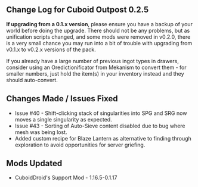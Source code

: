 ## Change Log for Cuboid Outpost 0.2.5

**If upgrading from a 0.1.x version**, please ensure you have a backup of your world before doing the upgrade. There should not be any problems, but as unification scripts changed, and some mods were removed in v0.2.0, there is a very small chance you may run into a bit of trouble with upgrading from v0.1.x to v0.2.x versions of the pack.

If you already have a large number of previous ingot types in drawers, consider using an Oredictionificator from Mekanism to convert them - for smaller numbers, just hold the item(s) in your inventory instead and they should auto-convert.

## Changes Made / Issues Fixed

- Issue #40 - Shift-clicking stack of singularities into SPG and SRG now moves a single singularity as expected.
- Issue #43 - Sorting of Auto-Sieve content disabled due to bug where mesh was being lost.
- Added custom recipe for Blaze Lantern as alternative to finding through exploration to avoid opportunities for server griefing.

## Mods Updated

- CuboidDroid's Support Mod - 1.16.5-0.1.17